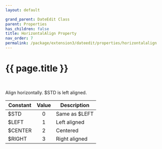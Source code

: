```yaml
---
layout: default

grand_parent: DateEdit Class
parent: Properties
has_children: false
title: HorizontalAlign Property
nav_order: 7
permalink: /package/extension3/dateedit/properties/horizontalalign
---
```

# {{ page.title }}
<br>

Align horizontally. $STD is left aligned.

| Constant | Value | Description    |
|----------|:-----:|----------------|
| $STD     |   0   | Same as $LEFT |
| $LEFT    |   1   | Left aligned   |
| $CENTER  |   2   | Centered       |
| $RIGHT   |   3   | Right aligned  |